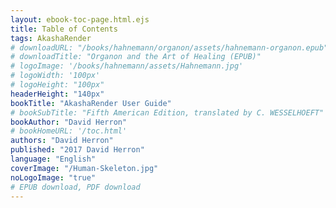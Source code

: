 ```yaml
---
layout: ebook-toc-page.html.ejs
title: Table of Contents
tags: AkashaRender
# downloadURL: "/books/hahnemann/organon/assets/hahnemann-organon.epub"
# downloadTitle: "Organon and the Art of Healing (EPUB)"
# logoImage: '/books/hahnemann/assets/Hahnemann.jpg'
# logoWidth: '100px'
# logoHeight: "100px"
headerHeight: "140px"
bookTitle: "AkashaRender User Guide"
# bookSubTitle: "Fifth American Edition, translated by C. WESSELHOEFT"
bookAuthor: "David Herron"
# bookHomeURL: '/toc.html'
authors: "David Herron"
published: "2017 David Herron"
language: "English"
coverImage: "/Human-Skeleton.jpg"
noLogoImage: "true"
# EPUB download, PDF download
---
```


<nav epub:type="toc" id="toc">

<ol type="1" start="1">
    <li><a href="index.html" id="index"></a></li>
    <li><a href="2-setup.html" id="setup"></a></li>
    <li><a href="3-create-content.html" id="create-content"></a></li>
    <li><a href="configuration.html" id="configuration"></a></li>
    <li><a href="projects.html" id="projects"></a></li>
    <li><a href="layouts-partials.html" id="layouts-partials"></a>
        <ol>
            <li><a href="css-less.html" id="css-less"></a></li>
        </ol>
    </li>
    <li><a href="plugins-using.html" id="plugins-using"></a></li>
    <li><a href="plugins-writing.html" id="plugins-writing"></a></li>
    <li><a href="rendering-engines.html" id="rendering-engines"></a></li>
    <li><a href="advanced.html" id="advanced"></a></li>
    <!-- <li>API
        <ol>
        <li><a href="api/built-in.js.html" id="built-in">Built-in Plugin</a></li>
        <li><a href="api/caching.js.html" id="caching">Caching</a></li>
        <li><a href="api/Configuration.js.html" id="Configuration">Configuration</a></li>
        <li><a href="api/documents.js.html" id="documents">Documents</a></li>
        <li><a href="api/filez.js.html" id="filez"></a>filez</li>
        <li><a href="api/HTMLRenderer.js.html" id="HTMLRenderer">HTMLRenderer</a></li>
        <li><a href="api/index.js.html" id="index">index</a></li>
        <li><a href="api/Plugin.js.html" id="Plugin">Plugin</a></li>
        <li><a href="api/render-cssless.js.html" id="render-cssless">render-cssless</a></li>
        <li><a href="api/render-ejs.js.html" id="render-ejs">render-ejs</a></li>
        <li><a href="api/render-md.js.html" id="render-md">render-md</a></li>
        <li><a href="api/render.js.html" id="render">render</a></li>
        <li><a href="api/Renderer.js.html" id="Renderer">Renderer</a></li>
        </ol>
    </li> -->
</ol>

</nav>


<!--

1. Introduction
2. Setup
3. Basics of creating content files
4. Configuration files
5. Projects - package.json - build procedure
6. Layouts and Partials
    1. CSS and LESS files.
7. Using Plugins
    1. Plugin configuration
    2. Using Mahabhuta tags
8. Writing Plugins
    1. Supplying partials or layouts or assets
    2. Writing Mahabhuta
    3. Overriding assets from other plugins
9. Writing a rendering engine
10. Advanced configuration
     1. Blogs & RSS generation
     2. Assembling content or assets from multiple sources
     3. EPUB generation
     4. Publishing to SSH based Apache server
     5. Publishing to GitHub Static pages
     6. Publishing to GitLab static pages
     7. Publishing to Amazon S3

-->
